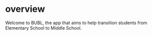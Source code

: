 # overview
Welcome to BUBL, the app that aims to help transition students from Elementary School to Middle School.
